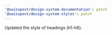 ```yaml
---
'@swisspost/design-system-documentation': patch
'@swisspost/design-system-styles': patch
---
```


Updated the style of headings (h1-h6).

